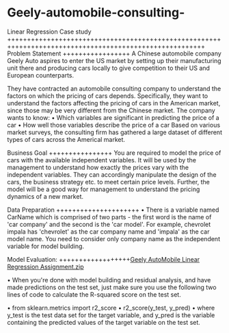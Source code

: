 # Geely-automobile-consulting-
Linear Regression Case study
++++++++++++++++++++++++++++++++++++++++++++++++++++++++++++++++++++++++++++++++++++++++++++++++++++++++
Problem Statement
+++++++++++++++++
A Chinese automobile company Geely Auto aspires to enter the US market by setting up their manufacturing unit there and producing cars locally to give competition to their US and European counterparts. 
 
They have contracted an automobile consulting company to understand the factors on which the pricing of cars depends. Specifically, they want to understand the factors affecting the pricing of cars in the American market, since those may be very different from the Chinese market. The company wants to know:
•	Which variables are significant in predicting the price of a car
•	How well those variables describe the price of a car
Based on various market surveys, the consulting firm has gathered a large dataset of different types of cars across the Americal market. 
 
Business Goal 
++++++++++++++++
You are required to model the price of cars with the available independent variables. It will be used by the management to understand how exactly the prices vary with the independent variables. They can accordingly manipulate the design of the cars, the business strategy etc. to meet certain price levels. Further, the model will be a good way for management to understand the pricing dynamics of a new market. 
 
Data Preparation
+++++++++++++++++++++
•	There is a variable named CarName which is comprised of two parts - the first word is the name of 'car company' and the second is the 'car model'. For example, chevrolet impala has 'chevrolet' as the car company name and 'impala' as the car model name. You need to consider only company name as the independent variable for model building. 
 
Model Evaluation:
++++++++++++++++++[Geely AutoMobile Linear Regression Assignment.zip](https://github.com/RaghuHari06/Geely-automobile-consulting-/files/6825856/Geely.AutoMobile.Linear.Regression.Assignment.zip)

•	When you're done with model building and residual analysis, and have made predictions on the test set, just make sure you use the following two lines of code to calculate the R-squared score on the test set.
 
•	from sklearn.metrics import r2_score
•	r2_score(y_test, y_pred)
•	where y_test is the test data set for the target variable, and y_pred is the variable containing the predicted values of the target variable on the test set.
